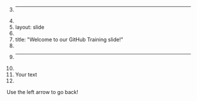 3.	---
4.	
5.	layout: slide
6.	
7.	title: "Welcome to our GitHub Training slide!"
8.	
9.	---
10.	
11.	Your text
12.	
Use the left arrow to go back!
